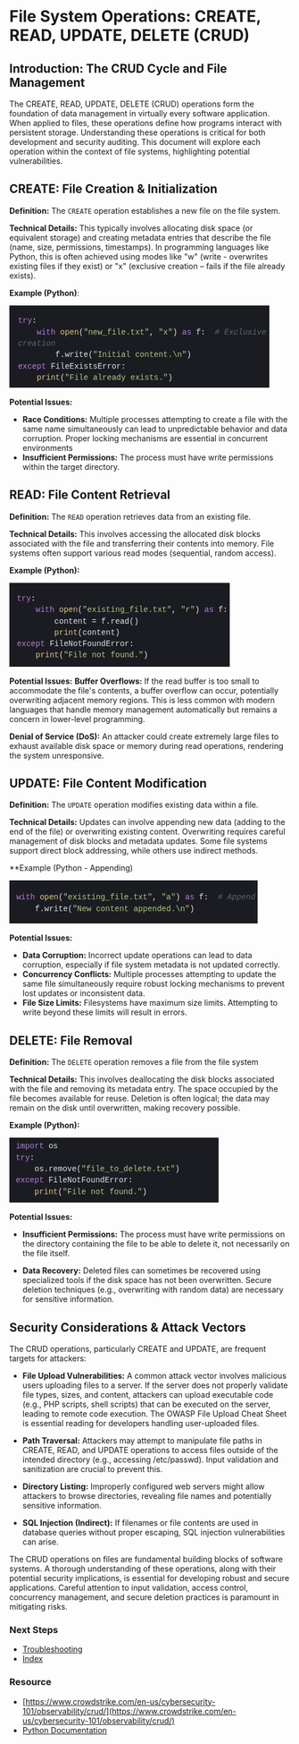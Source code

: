 # File System Operations: CREATE, READ, UPDATE, DELETE (CRUD)
## Introduction: The CRUD Cycle and File Management
The CREATE, READ, UPDATE, DELETE (CRUD) operations form the foundation of data management in virtually every software application. When applied to files, these operations define how programs interact with persistent storage. Understanding these operations is critical for both development and security auditing. This document will explore each operation within the context of file systems, highlighting potential vulnerabilities.

## CREATE: File Creation & Initialization
**Definition:** The `CREATE` operation establishes a new file on the file system.

**Technical Details:** This typically involves allocating disk space (or equivalent storage) and creating metadata entries that describe the file (name, size, permissions, timestamps). In programming languages like Python, this is often achieved using modes like "w" (write - overwrites existing files if they exist) or "x" (exclusive creation – fails if the file already exists).

**Example (Python)**:
  
 ![CREATE Example In Python](images/crud_create.png)

**Potential Issues:**
  - **Race Conditions:** Multiple processes attempting to create a file with the same name simultaneously can lead to unpredictable behavior and data corruption. Proper locking mechanisms are essential in concurrent environments
  - **Insufficient Permissions:** The process must have write permissions within the target directory.

## READ: File Content Retrieval
**Definition:** The `READ` operation retrieves data from an existing file.

**Technical Details:** This involves accessing the allocated disk blocks associated with the file and transferring their contents into memory. File systems often support various read modes (sequential, random access).

**Example (Python):**

![Crud READ Example](images/crud_read.png)

**Potential Issues:**
**Buffer Overflows:** If the read buffer is too small to accommodate the file's contents, a buffer overflow can occur, potentially overwriting adjacent memory regions. This is less common with modern languages that handle memory management automatically but remains a concern in lower-level programming.

**Denial of Service (DoS):** An attacker could create extremely large files to exhaust available disk space or memory during read operations, rendering the system unresponsive.

## UPDATE: File Content Modification
**Definition:** The `UPDATE` operation modifies existing data within a file.

**Technical Details:** Updates can involve appending new data (adding to the end of the file) or overwriting existing content. Overwriting requires careful management of disk blocks and metadata updates. Some file systems support direct block addressing, while others use indirect methods.

**Example (Python - Appending)

![CRUD Append Python](images/crud_append.png)

**Potential Issues:**
- **Data Corruption:** Incorrect update operations can lead to data corruption, especially if file system metadata is not updated correctly.
- **Concurrency Conflicts:** Multiple processes attempting to update the same file simultaneously require robust locking mechanisms to prevent lost updates or inconsistent data.
- **File Size Limits:** Filesystems have maximum size limits. Attempting to write beyond these limits will result in errors.

## DELETE: File Removal
**Definition:** The `DELETE` operation removes a file from the file system

**Technical Details:** This involves deallocating the disk blocks associated with the file and removing its metadata entry. The space occupied by the file becomes available for reuse. Deletion is often logical; the data may remain on the disk until overwritten, making recovery possible.

**Example (Python):**

![CRUD DELETE Example](images/crud_delete.png)

**Potential Issues:**
- **Insufficient Permissions:** The process must have write permissions on the directory containing the file to be able to delete it, not necessarily on the file itself.

- **Data Recovery:** Deleted files can sometimes be recovered using specialized tools if the disk space has not been overwritten. Secure deletion techniques (e.g., overwriting with random data) are necessary for sensitive information.

## Security Considerations & Attack Vectors
The CRUD operations, particularly CREATE and UPDATE, are frequent targets for attackers:

  - **File Upload Vulnerabilities:** A common attack vector involves malicious users uploading files to a server. If the server does not properly validate file types, sizes, and content, attackers can upload executable code (e.g., PHP scripts, shell scripts) that can be executed on the server, leading to remote code execution. The OWASP File Upload Cheat Sheet is essential reading for developers handling user-uploaded files.
  
  - **Path Traversal:** Attackers may attempt to manipulate file paths in CREATE, READ, and UPDATE operations to access files outside of the intended directory (e.g., accessing /etc/passwd). Input validation and sanitization are crucial to prevent this.

  - **Directory Listing:** Improperly configured web servers might allow attackers to browse directories, revealing file names and potentially sensitive information.

  - **SQL Injection (Indirect):** If filenames or file contents are used in database queries without proper escaping, SQL injection vulnerabilities can arise.


The CRUD operations on files are fundamental building blocks of software systems. A thorough understanding of these operations, along with their potential security implications, is essential for developing robust and secure applications. Careful attention to input validation, access control, concurrency management, and secure deletion practices is paramount in mitigating risks.


### Next Steps
- [Troubleshooting](https://github.com/Sisu-Sus/CyberSec-RoadMap/blob/main/Operating_Systems/Troubleshooting.md)
- [Index](https://github.com/Sisu-Sus/CyberSec-RoadMap/blob/main/index.md)

### Resource
- [https://www.crowdstrike.com/en-us/cybersecurity-101/observability/crud/](https://www.crowdstrike.com/en-us/cybersecurity-101/observability/crud/)
- [Python Documentation](https://docs.python.org/3/library/os.html)
